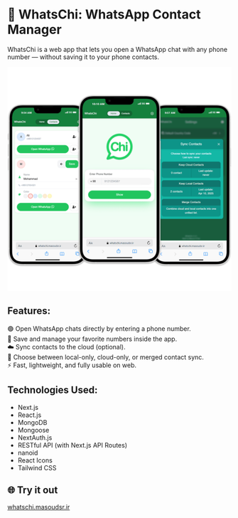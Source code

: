 # 📱 WhatsChi: WhatsApp Contact Manager

WhatsChi is a web app that lets you open a WhatsApp chat with any phone number — without saving it to your phone contacts.

![WhatsChi Screenshots](./screenshot/screenshots.png)

## Features:

🟢 Open WhatsApp chats directly by entering a phone number. <br>
💾 Save and manage your favorite numbers inside the app.<br>
☁️ Sync contacts to the cloud (optional).<br>
🔄 Choose between local-only, cloud-only, or merged contact sync.<br>
⚡ Fast, lightweight, and fully usable on web.

## Technologies Used:

- Next.js
- React.js
- MongoDB
- Mongoose
- NextAuth.js
- RESTful API (with Next.js API Routes)
- nanoid
- React Icons
- Tailwind CSS

## 🌐 Try it out

[whatschi.masoudsr.ir](https://whatschi.masoudsr.ir/)
